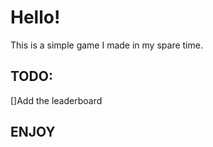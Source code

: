 Hello! 
======

This is a simple game I made in my spare time.

TODO:
-----

[]Add the leaderboard

ENJOY
-----